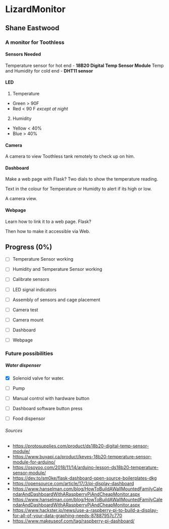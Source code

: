 # LizardMonitor
## Shane Eastwood
### A monitor for Toothless

#### Sensors Needed

Temperature sensor for hot end - **18B20 Digital Temp Sensor Module**
Temp and Humidity for cold end -  **DHT11 sensor**

#### LED 

1. Temperature 
 * Green > 90F
 * Red < 90 F *except at night*
2. Humidity
 * Yellow < 40%
 * Blue > 40%
 
#### Camera

A camera to view Toothless tank remotely to check up on him. 

#### Dashboard

Make a web page with Flask? 
Two dials to show the temperature reading.

Text in the colour for Temperature or Humidty to alert if its high or low. 

A camera view.

#### Webpage
Learn how to link it to a web page. Flask?

Then how to make it accessible via Web.


## Progress (0%)
- [ ] Temperature Sensor working
- [ ] Humidity and Temperature Sensor working
- [ ] Calibrate sensors
- [ ] LED signal indicators
- [ ] Assembly of sensors and cage placement
- [ ] Camera test
- [ ] Camera mount
- [ ] Dashboard
- [ ] Webpage 


### Future possibilities
##### Water dispenser
- [x] Solenoid valve for water. 
- [ ] Pump
- [ ] Manual control with hardware button
- [ ] Dashboard software button press
- [ ] Food dispensor


###### Sources
* https://protosupplies.com/product/ds18b20-digital-temp-sensor-module/
* https://www.buyapi.ca/product/keyes-18b20-temperature-sensor-module-for-arduino/
* https://osoyoo.com/2018/11/14/arduino-lesson-ds18b20-temperature-sensor-module/
* https://dev.to/sm0ke/flask-dashboard-open-source-boilerplates-dkg
* https://opensource.com/article/17/3/pi-display-dashboard
* https://www.hanselman.com/blog/HowToBuildAWallMountedFamilyCalendarAndDashboardWithARaspberryPiAndCheapMonitor.aspx
* https://www.hanselman.com/blog/HowToBuildAWallMountedFamilyCalendarAndDashboardWithARaspberryPiAndCheapMonitor.aspx
* https://www.hackster.io/news/use-a-raspberry-pi-to-build-a-display-for-all-of-your-data-graphing-needs-87887957c770
* https://www.makeuseof.com/tag/raspberry-pi-dashboard/
